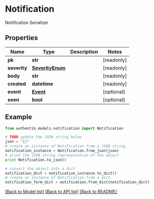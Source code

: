 # Notification

Notification Serializer

## Properties
Name | Type | Description | Notes
------------ | ------------- | ------------- | -------------
**pk** | **str** |  | [readonly] 
**severity** | [**SeverityEnum**](SeverityEnum.md) |  | [readonly] 
**body** | **str** |  | [readonly] 
**created** | **datetime** |  | [readonly] 
**event** | [**Event**](Event.md) |  | [optional] 
**seen** | **bool** |  | [optional] 

## Example

```python
from authentik.models.notification import Notification

# TODO update the JSON string below
json = "{}"
# create an instance of Notification from a JSON string
notification_instance = Notification.from_json(json)
# print the JSON string representation of the object
print Notification.to_json()

# convert the object into a dict
notification_dict = notification_instance.to_dict()
# create an instance of Notification from a dict
notification_form_dict = notification.from_dict(notification_dict)
```
[[Back to Model list]](../README.md#documentation-for-models) [[Back to API list]](../README.md#documentation-for-api-endpoints) [[Back to README]](../README.md)


